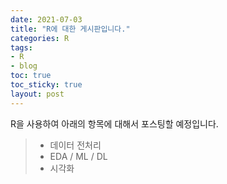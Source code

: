 ```yaml
---
date: 2021-07-03
title: "R에 대한 게시판입니다."
categories: R
tags: 
- R 
- blog
toc: true  
toc_sticky: true 
layout: post
---
```


R을 사용하여 아래의 항목에 대해서 포스팅할 예정입니다. <br>

> - 데이터 전처리
> - EDA / ML / DL
> - 시각화

